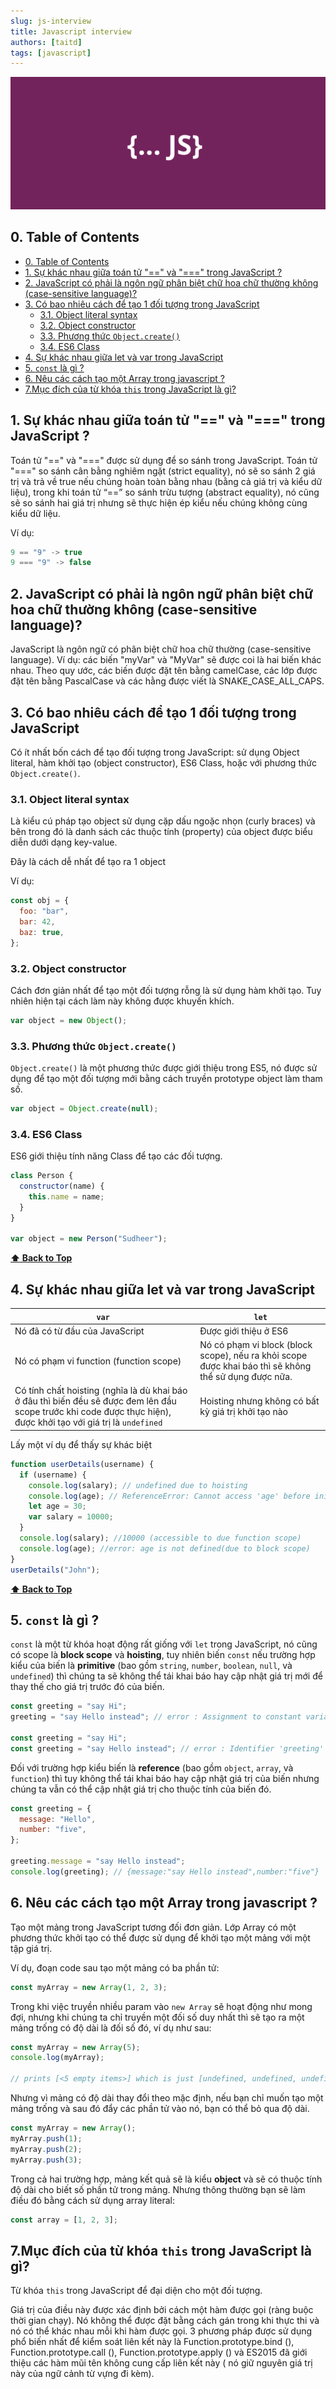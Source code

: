 ```yaml
---
slug: js-interview
title: Javascript interview
authors: [taitd]
tags: [javascript]
---
```


![Docusaurus Plushie](./banner.webp)

## 0. Table of Contents

- [0. Table of Contents](#0-table-of-contents)
- [1. Sự khác nhau giữa toán tử "==" và "===" trong JavaScript ?](#1-sự-khác-nhau-giữa-toán-tử--và--trong-javascript-)
- [2. JavaScript có phải là ngôn ngữ phân biệt chữ hoa chữ thường không (case-sensitive language)?](#2-javascript-có-phải-là-ngôn-ngữ-phân-biệt-chữ-hoa-chữ-thường-không-case-sensitive-language)
- [3. Có bao nhiêu cách để tạo 1 đối tượng trong JavaScript](#3-có-bao-nhiêu-cách-để-tạo-1-đối-tượng-trong-javascript)
  - [3.1. Object literal syntax](#31-object-literal-syntax)
  - [3.2. Object constructor](#32-object-constructor)
  - [3.3. Phương thức `Object.create()`](#33-phương-thức-objectcreate)
  - [3.4. ES6 Class](#34-es6-class)
- [4. Sự khác nhau giữa let và var trong JavaScript](#4-sự-khác-nhau-giữa-let-và-var-trong-javascript)
- [5. `const` là gì ?](#5-const-là-gì-)
- [6. Nêu các cách tạo một Array trong javascript ?](#6-nêu-các-cách-tạo-một-array-trong-javascript-)
- [7.Mục đích của từ khóa `this` trong JavaScript là gì?](#7mục-đích-của-từ-khóa-this-trong-javascript-là-gì)

## 1. Sự khác nhau giữa toán tử "==" và "===" trong JavaScript ?

Toán tử "==" và "===" được sử dụng để so sánh trong JavaScript. Toán tử "===" so sánh cân bằng nghiêm ngặt (strict equality), nó sẽ so sánh 2 giá trị và trả về true nếu chúng hoàn toàn bằng nhau (bằng cả giá trị và kiểu dữ liệu), trong khi toán tử “==” so sánh trừu tượng (abstract equality), nó cũng sẽ so sánh hai giá trị nhưng sẽ thực hiện ép kiểu nếu chúng không cùng kiểu dữ liệu.

Ví dụ:

```js
9 == "9" -> true
9 === "9" -> false
```

## 2. JavaScript có phải là ngôn ngữ phân biệt chữ hoa chữ thường không (case-sensitive language)?

JavaScript là ngôn ngữ có phân biệt chữ hoa chữ thường (case-sensitive language).
Ví dụ: các biến "myVar" và "MyVar" sẽ được coi là hai biến khác nhau.
Theo quy ước, các biến được đặt tên bằng camelCase, các lớp được đặt tên bằng PascalCase và các hằng được viết là SNAKE_CASE_ALL_CAPS.

## 3. Có bao nhiêu cách để tạo 1 đối tượng trong JavaScript

Có ít nhất bốn cách để tạo đối tượng trong JavaScript: sử dụng Object literal, hàm khởi tạo (object constructor), ES6 Class, hoặc với phương thức `Object.create()`.

### 3.1. Object literal syntax

Là kiểu cú pháp tạo object sử dụng cặp dấu ngoặc nhọn (curly braces) và bên trong đó là danh sách các thuộc tính (property) của object được biểu diễn dưới dạng key-value.

Đây là cách dễ nhất để tạo ra 1 object

Ví dụ:

```js
const obj = {
  foo: "bar",
  bar: 42,
  baz: true,
};
```

### 3.2. Object constructor

Cách đơn giản nhất để tạo một đối tượng rỗng là sử dụng hàm khởi tạo. Tuy nhiên hiện tại cách làm này không được khuyến khích.

```js
var object = new Object();
```

### 3.3. Phương thức `Object.create()`

`Object.create()` là một phương thức được giới thiệu trong ES5, nó được sử dụng để tạo một đối tượng mới bằng cách truyền prototype object làm tham số.

```js
var object = Object.create(null);
```

### 3.4. ES6 Class

ES6 giới thiệu tính năng Class để tạo các đối tượng.

```js
class Person {
  constructor(name) {
    this.name = name;
  }
}

var object = new Person("Sudheer");
```

**[⬆ Back to Top](#0-table-of-contents)**

## 4. Sự khác nhau giữa let và var trong JavaScript

| `var`                                                                                                                                                             | `let`                                                                                                 |
| ----------------------------------------------------------------------------------------------------------------------------------------------------------------- | ----------------------------------------------------------------------------------------------------- |
| Nó đã có từ đầu của JavaScript                                                                                                                                    | Được giới thiệu ở ES6                                                                                 |
| Nó có phạm vi function (function scope)                                                                                                                           | Nó có phạm vi block (block scope), nếu ra khỏi scope được khai báo thì sẽ không thể sử dụng được nữa. |
| Có tính chất hoisting (nghĩa là dù khai báo ở đâu thì biến đều sẽ được đem lên đầu scope trước khi code được thực hiện), được khởi tạo với giá trị là `undefined` | Hoisting nhưng không có bất kỳ giá trị khởi tạo nào                                                   |

Lấy một ví dụ để thấy sự khác biệt

```js
function userDetails(username) {
  if (username) {
    console.log(salary); // undefined due to hoisting
    console.log(age); // ReferenceError: Cannot access 'age' before initialization
    let age = 30;
    var salary = 10000;
  }
  console.log(salary); //10000 (accessible to due function scope)
  console.log(age); //error: age is not defined(due to block scope)
}
userDetails("John");
```

**[⬆ Back to Top](#0-table-of-contents)**

## 5. `const` là gì ?

`const` là một từ khóa hoạt động rất giống với `let` trong JavaScript, nó cũng có scope là **block scope** và **hoisting**, tuy nhiên biến `const` nếu trường hợp kiểu của biến là **primitive** (bao gồm `string`, `number`, `boolean`, `null`, và `undefined`) thì chúng ta sẽ không thể tái khai báo hay cập nhật giá trị mới để thay thế cho giá trị trước đó của biến.

```js
const greeting = "say Hi";
greeting = "say Hello instead"; // error : Assignment to constant variable.

const greeting = "say Hi";
const greeting = "say Hello instead"; // error : Identifier 'greeting' has already been declared
```

Đối với trường hợp kiểu biến là **reference** (bao gồm `object`, `array`, và `function`) thì tuy không thể tái khai báo hay cập nhật giá trị của biến nhưng chúng ta vẫn có thể cập nhật giá trị cho thuộc tính của biến đó.

```js
const greeting = {
  message: "Hello",
  number: "five",
};

greeting.message = "say Hello instead";
console.log(greeting); // {message:"say Hello instead",number:"five"}
```

## 6. Nêu các cách tạo một Array trong javascript ?

Tạo một mảng trong JavaScript tương đối đơn giản. Lớp Array có một phương thức khởi tạo có thể được sử dụng để khởi tạo một mảng với một tập giá trị.

Ví dụ, đoạn code sau tạo một mảng có ba phần tử:

```js
const myArray = new Array(1, 2, 3);
```

Trong khi việc truyền nhiều param vào `new Array` sẽ hoạt động như mong đợi, nhưng khi chúng ta chỉ truyền một đối số duy nhất thì sẽ tạo ra một mảng trống có độ dài là đối số đó, ví dụ như sau:

```js
const myArray = new Array(5);
console.log(myArray);

// prints [<5 empty items>] which is just [undefined, undefined, undefined, undefined, undefined]
```

Nhưng vì mảng có độ dài thay đổi theo mặc định, nếu bạn chỉ muốn tạo một mảng trống và sau đó đẩy các phần tử vào nó, bạn có thể bỏ qua độ dài.

```js
const myArray = new Array();
myArray.push(1);
myArray.push(2);
myArray.push(3);
```

Trong cả hai trường hợp, mảng kết quả sẽ là kiểu **object** và sẽ có thuộc tính độ dài cho biết số phần tử trong mảng. Nhưng thông thường bạn sẽ làm điều đó bằng cách sử dụng array literal:

```js
const array = [1, 2, 3];
```

## 7.Mục đích của từ khóa `this` trong JavaScript là gì?

Từ khóa `this` trong JavaScript để đại diện cho một đối tượng.

Giá trị của điều này được xác định bởi cách một hàm được gọi (ràng buộc thời gian chạy). Nó không thể được đặt bằng cách gán trong khi thực thi và nó có thể khác nhau mỗi khi hàm được gọi. 3 phương pháp được sử dụng phổ biến nhất để kiểm soát liên kết này là Function.prototype.bind (), Function.prototype.call (), Function.prototype.apply () và ES2015 đã giới thiệu các hàm mũi tên không cung cấp liên kết này ( nó giữ nguyên giá trị này của ngữ cảnh từ vựng đi kèm).

